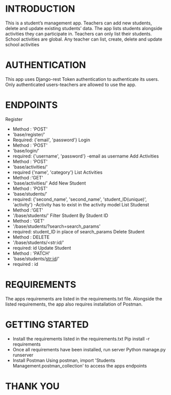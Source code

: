 # INTRODUCTION
This is a student’s management app. Teachers can add new students, delete and update existing students’ data. The app lists students alongside activities they can participate in. Teachers can only list their students. School activities are global. Any teacher can list, create, delete and update school activities


# AUTHENTICATION
This app uses Django-rest Token authentication to authenticate its users. Only authenticated users-teachers are allowed to use the app.


# ENDPOINTS
Register
 * Method : 'POST'
 * 'base/register/'
 * Required: {'email', 'password'}
Login
 * Method : 'POST'
 * 'base/login/'
 * required: {'username', 'password'} -email as username
Add Activities
 * Method : 'POST'
 * 'base/activities/'
 * required {'name', 'category'}
List Activities
 * Method :'GET'
 * 'base/activities/'
Add New Student
 * Method : 'POST'
 * 'base/students/'
 * required: {'second_name', 'second_name', 'student_ID(unique)', 'activity'} -Activity has to exist in the activity model
List Studenst
 * Method :'GET'
 * '/base/students/'
Filter Student By Student ID
 * Method : 'GET'
 * '/base/students/?search=search_params'
 * required: student_ID in place of search_params 
Delete Student
 * Method : DELETE
 * '/base/students/<str:id/'
 * required: id
Update Student
 * Method : 'PATCH'
 * 'base/students/<str:id>/'
 * required : id


# REQUIREMENTS
The apps requirements are listed in the requirements.txt file. Alongside the listed requirements, the app also requires installation of Postman. 


# GETTING STARTED
 * Install the requirements listed in the requirements.txt
	Pip install -r requirements
* Once all requirements have been installed, run server
	Python manage.py runserver
* Install Postman
Using postman, import 'Students Management.postman_collection' to access the apps endpoints


# THANK YOU

